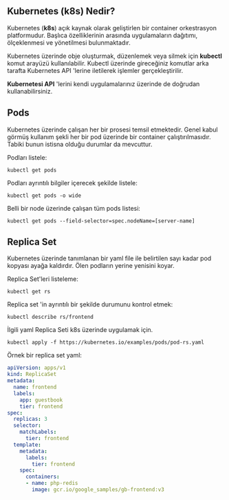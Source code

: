 ## Kubernetes (k8s) Nedir?

Kubernetes (**k8s**) açık kaynak olarak geliştirlen bir container orkestrasyon platformudur. Başlıca özelliklerinin arasında uygulamaların dağıtımı, ölçeklenmesi ve yönetilmesi bulunmaktadır. 

Kubernetes üzerinde obje oluşturmak, düzenlemek veya silmek için **kubectl** komut arayüzü kullanılabilir. Kubectl üzerinde gireceğiniz komutlar arka tarafta Kubernetes API 'lerine iletilerek işlemler gerçekleştirilir.

**Kubernetesi API** 'lerini kendi uygulamalarınız üzerinde de doğrudan kullanabilirsiniz.

## Pods
Kubernetes üzerinde çalışan her bir prosesi temsil etmektedir. Genel kabul görmüş kullanım şekli her bir pod üzerinde bir container çalıştırılmasıdır. Tabiki bunun istisna olduğu durumlar da mevcuttur.

Podları listele:
```
kubectl get pods
```
Podları ayrıntılı bilgiler içerecek şekilde listele:
```
kubectl get pods -o wide
```
Belli bir node üzerinde çalışan tüm pods listesi:

```
kubectl get pods --field-selector=spec.nodeName=[server-name]
```
## Replica Set
Kubernetes üzerinde tanımlanan bir yaml file ile belirtilen sayı kadar pod kopyası ayağa kaldırdır. Ölen podların yerine yenisini koyar. 

Replica Set'leri listeleme:

```shell
kubectl get rs
```
Replica set 'in ayrıntılı bir şekilde durumunu kontrol etmek:

```shell
kubectl describe rs/frontend
```

İlgili yaml Replica Seti k8s üzerinde uygulamak için.

```shell
kubectl apply -f https://kubernetes.io/examples/pods/pod-rs.yaml
```

Örnek bir replica set yaml:

```yaml
apiVersion: apps/v1
kind: ReplicaSet
metadata:
  name: frontend
  labels:
    app: guestbook
    tier: frontend
spec:
  replicas: 3
  selector:
    matchLabels:
      tier: frontend
  template:
    metadata:
      labels:
        tier: frontend
    spec:
      containers:
      - name: php-redis
        image: gcr.io/google_samples/gb-frontend:v3
```